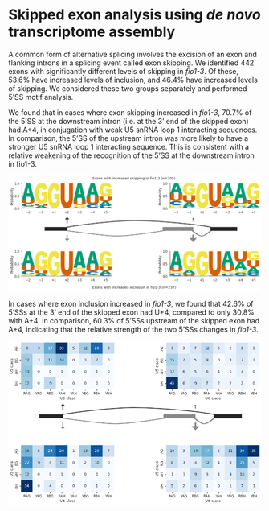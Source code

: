 # Skipped exon analysis using *de novo* transcriptome assembly



A common form of alternative splicing involves the excision of an exon and flanking introns in a splicing event called exon skipping. We identified 442 exons with significantly different levels of skipping in *fio1-3*. Of these, 53.6% have increased levels of inclusion, and 46.4% have increased levels of skipping. We considered these two groups separately and performed 5’SS motif analysis.




We found that in cases where exon skipping increased in *fio1-3*, 70.7% of the 5’SS at the downstream intron (i.e. at the 3’ end of the skipped exon) had A+4, in conjugation with weak U5 snRNA loop 1 interacting sequences. In comparison, the 5’SS of the upstream intron was more likely to have a stronger U5 snRNA loop 1 interacting sequence. This is consistent with a relative weakening of the recognition of the 5’SS at the downstream intron in fio1-3. 




    
![png](SE_sequence_logos_denovo.py_files/SE_sequence_logos_denovo.py_5_2.png)
    



In cases where exon inclusion increased in *fio1-3*, we found that 42.6% of 5’SSs at the 3’ end of the skipped exon had U+4, compared to only 30.8% with A+4. In comparison, 60.3% of 5’SSs upstream of the skipped exon had A+4, indicating that the relative strength of the two 5’SSs changes in *fio1-3*.



    
![png](SE_sequence_logos_denovo.py_files/SE_sequence_logos_denovo.py_6_0.png)
    

